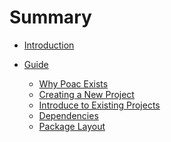 # Summary

- [Introduction](README.md)
- [Guide](guide/README.md)
  - [Why Poac Exists](guide/why-poac-exists.md)
  - [Creating a New Project](guide/creating-a-new-project.md)
  - [Introduce to Existing Projects](guide/introduce-to-existing-projects.md)
  - [Dependencies](guide/dependencies.md)
  - [Package Layout](guide/package-layout.md)

  <!-- *
  * [2.6. poac.toml vs poac.lock](guide/poac-toml-vs-poac-lock.md)
  * [2.7. Tests](guide/tests.md)
  * [2.8. Continuous Integration](guide/continuous-integration.md)
  * [2.9. Build Cache](guide/build-cache.md) -->

<!-- * [3. Reference](reference/README.md)
  * [3.1. Specifying Dependencies](reference/specifying-dependencies.md)
  * [3.2. The Manifest Format](reference/manifest.md)
  * [3.3. Configuration](reference/configuration.md)
  * [3.4. Environment Variables](reference/environment-variables.md)
  * [3.5. Build Scripts](reference/build-scripts.md)
  * [3.6. Publishing on poac.dev](reference/publishing.md)
  * [3.7. Package ID Specifications](reference/pkgid-spec.md)
  * [3.8. Source Replacement](reference/source-replacement.md)
  * [3.9. External Tools](reference/external-tools.md)
  * [3.10. Registries](reference/registries.md) -->

<!-- * [4. Commands](commands/README.md)
  * [4.1. General Commands](commands/general-commands/README.md)

  * [4.2. Manifest Commands](commands/manifest-commands/README.md)
    * [4.2.1. graph](commands/manifest-commands/graph.md)
    * [4.2.2. update](commands/manifest-commands/update.md)

  * [4.3. Package Commands](commands/package-commands/README.md)
    * [4.3.1. cache](commands/package-commands/cache.md)
    * [4.3.2. install](commands/package-commands/install.md)
    * [4.3.3. new](commands/package-commands/new.md)
    * [4.3.4. uninstall](commands/package-commands/uninstall.md)

  * [4.4. Build Commands](commands/build-commands/README.md)
    * [4.4.1. build](commands/build-commands/build.md)
    * [4.4.2. cleanup](commands/build-commands/cleanup.md)

  * [4.5. Publishing Commands](commands/publishing-commands/README.md)

* [5. API Guidelines](api-guidelines/README.md)
  * [5.1. Naming](api-guidelines/naming.md) -->
